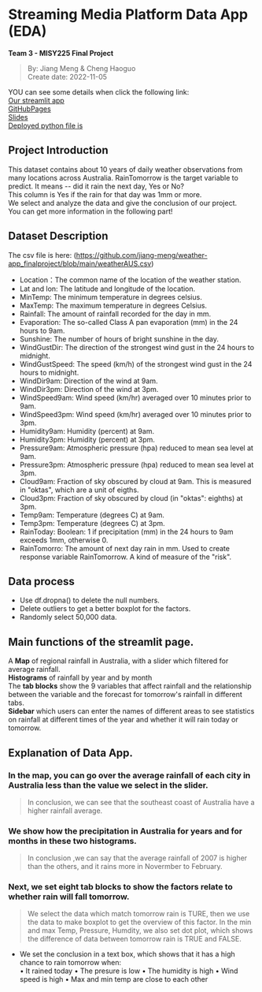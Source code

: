 # Streaming Media Platform Data App (EDA)
 **Team 3 - MISY225 Final Project**
 > By: Jiang Meng & Cheng Haoguo<br>
 > Create date: 2022-11-05

YOU can see some details when click the following link:<br>
[Our streamlit app](https://cao-guo-final-project-app-weather-app-zofvpp.streamlitapp.com/)<br>
[GitHubPages](https://github.com/jiang-meng/weather-app_finalproject)<br>
[Slides](https://github.com/jiang-meng/weather-app_finalproject/blob/main/Team-3.pdf)<br>
[Deployed python file is](https://github.com/jiang-meng/weather-app_finalproject/blob/main/weather-app.py)<br>


## Project Introduction
 This dataset contains about 10 years of daily weather observations from many locations across Australia. RainTomorrow is the target variable to predict. It means -- did it rain the next day, Yes or No? <br>
 This column is Yes if the rain for that day was 1mm or more. <br>
 We select and analyze the data and give the conclusion of our project. <br>
 You can get more information in the following part!

## Dataset Description
The csv file is here: (https://github.com/jiang-meng/weather-app_finalproject/blob/main/weatherAUS.csv)
 + Location：The common name of the location of the weather station.
 + Lat and lon: The latitude and longitude of the location.
 + MinTemp: The minimum temperature in degrees celsius.
 + MaxTemp: The maximum temperature in degrees Celsius.
 + Rainfall: The amount of rainfall recorded for the day in mm.
 + Evaporation: The so-called Class A pan evaporation (mm) in the 24 hours to 9am.
 + Sunshine: The number of hours of bright sunshine in the day.
 + WindGustDir: The direction of the strongest wind gust in the 24 hours to midnight.
 + WindGustSpeed: The speed (km/h) of the strongest wind gust in the 24 hours to midnight.
 + WindDir9am: Direction of the wind at 9am.
 + WindDir3pm: Direction of the wind at 3pm.
 + WindSpeed9am: Wind speed (km/hr) averaged over 10 minutes prior to 9am.
 + WindSpeed3pm: Wind speed (km/hr) averaged over 10 minutes prior to 3pm.
 + Humidity9am: Humidity (percent) at 9am.
 + Humidity3pm: Humidity (percent) at 3pm.
 + Pressure9am: Atmospheric pressure (hpa) reduced to mean sea level at 9am.
 + Pressure3pm: Atmospheric pressure (hpa) reduced to mean sea level at 3pm.
 + Cloud9am: Fraction of sky obscured by cloud at 9am. This is measured in "oktas", which are a unit of eigths.
 + Cloud3pm: Fraction of sky obscured by cloud (in "oktas": eighths) at 3pm.
 + Temp9am: Temperature (degrees C) at 9am.
 + Temp3pm: Temperature (degrees C) at 3pm.
 + RainToday: Boolean: 1 if precipitation (mm) in the 24 hours to 9am exceeds 1mm, otherwise 0.
 + RainTomorro: The amount of next day rain in mm. Used to create response variable RainTomorrow. A kind of measure of the "risk".

## Data process
- Use df.dropna() to delete the null numbers.
- Delete outliers to get a better boxplot for the factors.
- Randomly select 50,000 data.

## Main functions of the streamlit page.
A **Map** of regional rainfall in Australia, with a slider which filtered for average rainfall.<br>
**Histograms** of rainfall by year and by month<br>
The **tab blocks** show the 9 variables that affect rainfall and the relationship between the variable and the forecast for tomorrow's rainfall in different tabs.<br>
**Sidebar** which users can enter the names of different areas to see statistics on rainfall at different times of the year and whether it will rain today or tomorrow.<br>

## Explanation of Data App.
 ### In the map, you can go over the average rainfall of each city in Australia less than the value we select in the slider.
  > In conclusion, we can see that the southeast coast of Australia have a higher rainfall average.
 ### We show how the precipitation in Australia for years and for months in these two histograms. 
  > In conclusion ,we can say that the average rainfall of 2007 is higher than the others, and it rains more in Novermber to February.
 ### Next, we set eight tab blocks to show the factors relate to whether rain will fall tomorrow. 
  > We select the data which match tomorrow rain is TURE, then we use the data to make boxplot to get the overview of this factor. In the min and max Temp, Pressure, Humdity, we also set dot plot, which shows the difference of data between tomorrow rain is TRUE and FALSE.
   + We set the conclusion in a text box,  which shows that it has a high chance to rain tomorrow when:  
	• It rained today 
	• The presure is low
	• The humidity is high 
	• Wind speed is high
	• Max and min temp are close to each other
